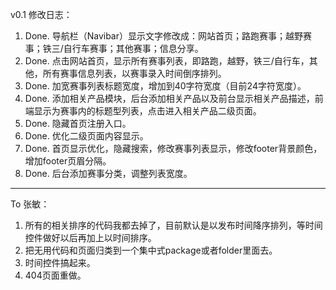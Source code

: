 v0.1 修改日志：<br />
1. Done. 导航栏（Navibar）显示文字修改成：网站首页；路跑赛事；越野赛事；铁三/自行车赛事；其他赛事；信息分享。<br />
2. Done. 点击网站首页，显示所有赛事列表，即路跑，越野，铁三/自行车，其他，所有赛事信息列表，以赛事录入时间倒序排列。<br />
3. Done. 加宽赛事列表标题宽度，增加到40字符宽度（目前24字符宽度）。<br />
4. Done. 添加相关产品模块，后台添加相关产品以及前台显示相关产品描述，前端显示为赛事内的标题型列表，点击进入相关产品二级页面。<br />
5. Done. 隐藏首页注册入口。<br />
6. Done. 优化二级页面内容显示。<br />
7. Done. 首页显示优化，隐藏搜索，修改赛事列表显示，修改footer背景颜色，增加footer页眉分隔。<br />
8. Done. 后台添加赛事分类，调整列表宽度。<br />
<hr />

To 张敏：<br />
1. 所有的相关排序的代码我都去掉了，目前默认是以发布时间降序排列，等时间控件做好以后再加上以时间排序。<br />
2. 把无用代码和页面归类到一个集中式package或者folder里面去。<br />
3. 时间控件搞起来。<br />
4. 404页面重做。<br />
